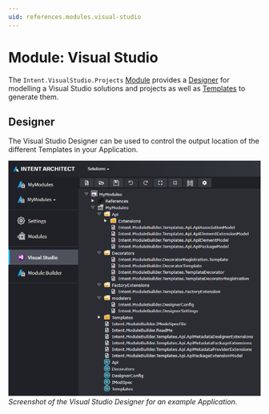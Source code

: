 ```yaml
---
uid: references.modules.visual-studio
---
```

# Module: Visual Studio

The `Intent.VisualStudio.Projects` [Module](xref:references.modules) provides a [Designer](xref:references.designers) for modelling a Visual Studio solutions and projects as well as [Templates](xref:references.templates) to generate them.

## Designer

The Visual Studio Designer can be used to control the output location of the different Templates in your Application.

![Visual Studio designer](images/visual-studio-designer.png)
_Screenshot of the Visual Studio Designer for an example Application._

